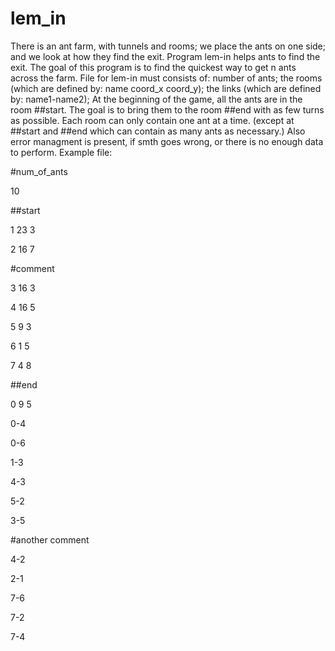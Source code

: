# lem_in
There is an ant farm, with tunnels and rooms; we place the ants on one side; and we look at how they find the exit.
Program lem-in helps ants to find the exit.
The goal of this program is to find the quickest way to get n ants across the farm.
File for lem-in must consists of:
number of ants;
the rooms (which are defined by: name coord_x coord_y);
the links (which are defined by: name1-name2);
At the beginning of the game, all the ants are in the room ##start.
The goal is to bring them to the room ##end with as few turns as possible.
Each room can only contain one ant at a time. (except at ##start and ##end which can contain as many ants as necessary.)
Also error managment is present, if smth goes wrong, or there is no enough data to perform.
Example file:

#num_of_ants

10

##start

1 23 3

2 16 7

#comment

3 16 3

4 16 5

5 9 3

6 1 5

7 4 8

##end

0 9 5

0-4

0-6

1-3

4-3

5-2

3-5

#another comment

4-2

2-1

7-6

7-2

7-4
